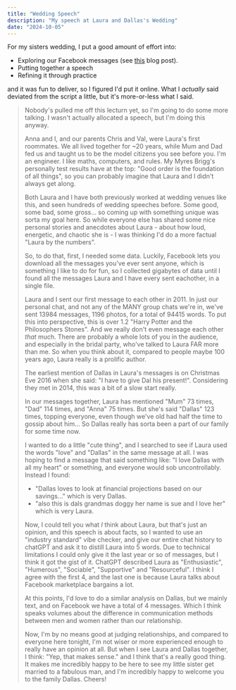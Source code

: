 ```yaml
---
title: "Wedding Speech"
description: "My speech at Laura and Dallas's Wedding"
date: "2024-10-05"
---
```


For my sisters wedding, I put a good amount of effort into:

- Exploring our Facebook messages (see [this](https://johnscolaro.xyz/blog/downloading-facebook-message-data) blog post).
- Putting together a speech
- Refining it through practice

and it was fun to deliver, so I figured I'd put it online. What I _actually_ said deviated from the script a little, but it's more-or-less what I said.

> Nobody's pulled me off this lecturn yet, so I'm going to do some more talking. I wasn't actually allocated a speech, but I'm doing this anyway.
>
> Anna and I, and our parents Chris and Val, were Laura's first roommates. We all lived together for ~20 years, while Mum and Dad fed us and taught us to be the model citizens you see before you. I'm an engineer. I like maths, computers, and rules. My Myres Brigg's personally test results have at the top: "Good order is the foundation of all things", so you can probably imagine that Laura and I didn't always get along.
>
> Both Laura and I have both previously worked at wedding venues like this, and seen hundreds of wedding speeches before. Some good, some bad, some gross... so coming up with something unique was sorta my goal here. So while everyone else has shared some nice personal stories and anecdotes about Laura - about how loud, energetic, and chaotic she is - I was thinking I'd do a more factual "Laura by the numbers".
>
> So, to do that, first, I needed some data. Luckily, Facebook lets you download all the messages you've ever sent anyone, which is something I like to do for fun, so I collected gigabytes of data until I found all the messages Laura and I have every sent eachother, in a single file.
>
> Laura and I sent our first message to each other in 2011. In just our personal chat, and not any of the MANY group chats we're in, we've sent 13984 messages, 1196 photos, for a total of 94415 words. To put this into perspective, this is over 1.2 "Harry Potter and the Philosophers Stones". And we really don't even message each other _that_ much. There are probably a whole lots of you in the audience, and especially in the bridal party, who've talked to Laura FAR more than me. So when you think about it, compared to people maybe 100 years ago, Laura really is a prolific author.
>
> The earliest mention of Dallas in Laura's messages is on Christmas Eve 2016 when she said: "I have to give Dal his present!". Considering they met in 2014, this was a bit of a slow start really.
>
> In our messages together, Laura has mentioned "Mum" 73 times, "Dad" 114 times, and "Anna" 75 times. But she's said "Dallas" 123 times, topping everyone, even though we've old had half the time to gossip about him... So Dallas really has sorta been a part of our family for some time now.
>
> I wanted to do a little "cute thing", and I searched to see if Laura used the words "love" and "Dallas" in the same message at all. I was hoping to find a message that said something like: "I love Dallas with all my heart" or something, and everyone would sob uncontrollably. Instead I found:
>
> - "Dallas loves to look at financial projections based on our savings..." which is very Dallas.
> - "also this is dals grandmas doggy her name is sue and I love her" which is very Laura.
>
> Now, I could tell you what _I_ think about Laura, but that's just an opinion, and this speech is about facts, so I wanted to use an "industry standard" vibe checker, and give our entire chat history to chatGPT and ask it to distill Laura into 5 words. Due to technical limitations I could only give it the last year or so of messages, but I think it got the gist of it. ChatGPT described Laura as "Enthusiastic", "Humerous", "Sociable", "Supportive" and "Resourceful". I think I agree with the first 4, and the last one is because Laura talks about Facebook marketplace bargains a lot.
>
> At this points, I'd love to do a similar analysis on Dallas, but we mainly text, and on Facebook we have a total of 4 messages. Which I think speaks volumes about the difference in communication methods between men and women rather than our relationship.
>
> Now, I'm by no means good at judging relationships, and compared to everyone here tonight, I'm not wiser or more experienced enough to really have an opinion at all. But when I see Laura and Dallas together, I think: "Yep, that makes sense." and I think that's a really good thing. It makes me incredibly happy to be here to see my little sister get married to a fabulous man, and I'm incredibly happy to welcome you to the family Dallas. Cheers!

